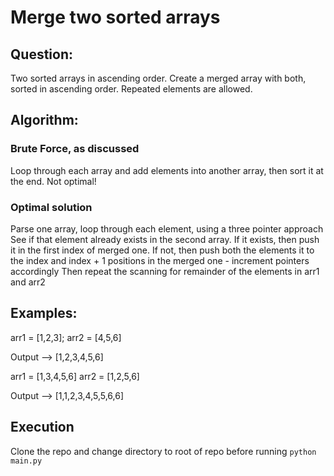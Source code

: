 # Merge two sorted arrays

## Question:
Two sorted arrays in ascending order. Create a merged array with both, sorted in ascending order. Repeated elements are allowed.

## Algorithm:

### Brute Force, as discussed
Loop through each array and add elements into another array, then sort it at the end. Not optimal!

### Optimal solution

Parse one array, loop through each element, using a three pointer approach
See if that element already exists in the second array.
If it exists, then push it in the first index of merged one.
If not, then push both the elements it to the index and index + 1 positions in the merged one - increment pointers accordingly
Then repeat the scanning for remainder of the elements in arr1 and arr2

## Examples:
arr1 = [1,2,3]; arr2 = [4,5,6]

Output --> [1,2,3,4,5,6]


arr1 = [1,3,4,5,6]
arr2 = [1,2,5,6]

Output --> [1,1,2,3,4,5,5,6,6]

## Execution

Clone the repo and change directory to root of repo before running `python main.py`

